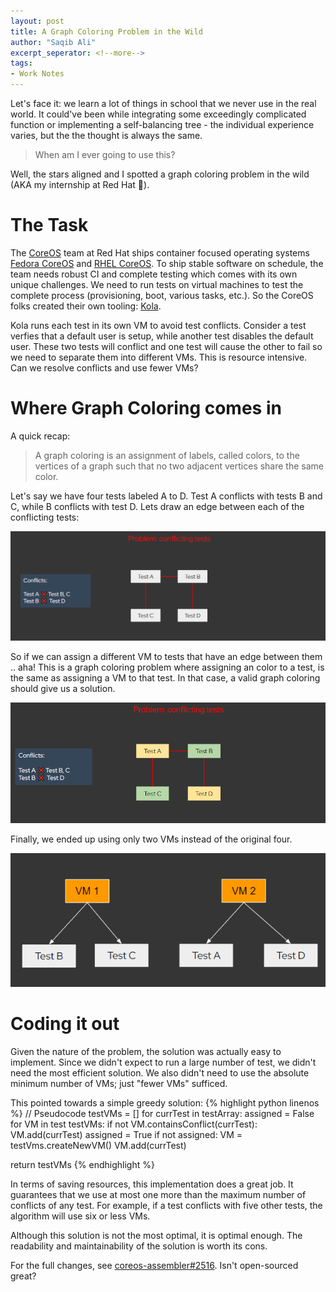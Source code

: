 ```yaml
---
layout: post
title: A Graph Coloring Problem in the Wild
author: "Saqib Ali"
excerpt_seperator: <!--more-->
tags:
- Work Notes
---
```


Let's face it: we learn a lot of things in school that we never use in the real world. It could've been while integrating some exceedingly complicated function or implementing a self-balancing tree - the individual experience varies, but the the thought is always the same. 

> When am I ever going to use this?

Well, the stars aligned and I spotted a graph coloring problem in the wild (AKA my internship at Red Hat 🙂).

# The Task

The [CoreOS](https://github.com/coreos/) team at Red Hat ships container focused operating systems [Fedora CoreOS](https://getfedora.org/en/coreos) and [RHEL CoreOS](https://docs.openshift.com/container-platform/4.10/architecture/architecture-rhcos.html). To ship stable software on schedule, the team needs robust CI and complete testing which comes with its own unique challenges. We need to run tests on virtual machines to test the complete process (provisioning, boot, various tasks, etc.). So the CoreOS folks created their own tooling: [Kola](https://coreos.github.io/coreos-assembler/kola/). 

Kola runs each test in its own VM to avoid test conflicts. Consider a test verfies that a default user is setup, while another test disables the default user. These two tests will conflict and one test will cause the other to fail so we need to separate them into different VMs. This is resource intensive. Can we resolve conflicts and use fewer VMs?

# Where Graph Coloring comes in

A quick recap:
> A graph coloring is an assignment of labels, called colors, to the vertices of a graph such that no two adjacent vertices share the same color.

Let's say we have four tests labeled A to D. Test A conflicts with tests B and C, while B conflicts with test D. Lets draw an edge between each of the conflicting tests:

<img width="auto" src="/assets/imgs/graph-coloring/graph-coloring-2.png" alt="Test Conflicts"/>

So if we can assign a different VM to tests that have an edge between them .. aha! This is a graph coloring problem where assigning an color to a test, is the same as assigning a VM to that test. In that case, a valid graph coloring should give us a solution.

<img width="auto" src="/assets/imgs/graph-coloring/graph-coloring-3.png" alt="A valid solution."/>

Finally, we ended up using only two VMs instead of the original four. 

<img width="auto" src="/assets/imgs/graph-coloring/graph-coloring-4.png" alt="Final Result"/>

# Coding it out

Given the nature of the problem, the solution was actually easy to implement. Since we didn't expect to run a large number of test, we didn't need the most efficient solution. We also didn't need to use the absolute minimum number of VMs; just "fewer VMs" sufficed. 

This pointed towards a simple greedy solution:
{% highlight python  linenos %}
// Pseudocode
testVMs = []
for currTest in testArray:
  assigned = False
  for VM in test testVMs:
    if not VM.containsConflict(currTest):
      VM.add(currTest)
      assigned = True
  if not assigned:
    VM = testVms.createNewVM()
    VM.add(currTest)

return testVMs
{% endhighlight %}

In terms of saving resources, this implementation does a great job. It guarantees that we use at most one more than the maximum number of conflicts of any test. For example, if a test conflicts with five other tests, the algorithm will use six or less VMs.

Although this solution is not the most optimal, it is optimal enough. The readability and maintainability of the solution is worth its cons.   

For the full changes, see [coreos-assembler#2516](https://github.com/coreos/coreos-assembler/pull/2516). Isn't open-sourced great?


